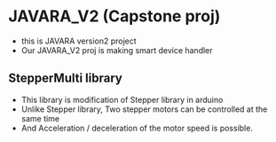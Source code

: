 # JAVARA_V2 (Capstone proj)

- this is JAVARA version2 project
- Our JAVARA_V2 proj is making smart device handler

## StepperMulti library
- This library is modification of Stepper library in arduino
- Unlike Stepper library, Two stepper motors can be controlled at the same time
- And Acceleration / deceleration of the motor speed is possible.
